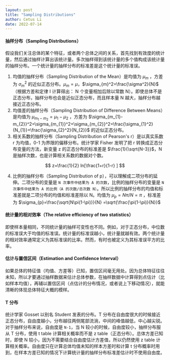 ```yaml
---
layout: post
title: "Sampling Distributions"
author: Cetus Li
date: 2022-07-14
---
```


#### **抽样分布（Sampling Distributions）**
假设我们关注总体的某个特征，或者两个总体之间的关系，首先找到有效度的统计量，然后通过抽样计算出该统计量。多次抽样得到该统计量的多个值构成该统计量的抽样分布。一个统计量的抽样分布的标准差是这个统计量的标准误。


1. 均值的抽样分布（Sampling Distribution of the Mean）是均值为 $\mu_{m}$ ，方差为 $\sigma_{m}^2$ 的近似正态分布。$\mu_{m}=\mu$，$\sigma_{m}^2=\frac{\sigma^2}{N}$ （根据方差和定律 I 计算得出： N 个变量相加后除以常数 N）。即使总体不是正态分布，抽样分布也会是近似正态分布，而且样本量 N 越大，抽样分布越接近正态分布。
2. 均值差的抽样分布（Sampling Distribution of Difference Between Means）是均值为 $\mu_{m_{1}-m_{2}}=\mu_{1}-\mu_{2}$ ，方差为 $\sigma_{m_{1}-m_{2}}^2=\sigma_{m_{1}}^2+\sigma_{m_{2}}^2=\frac{\sigma_{1}^2}{N_{1}}+\frac{\sigma_{2}^2}{N_{2}}$ 的近似正态分布。
3. 相关系数的抽样分布（Sampling Distribution of Pearson's r）是以真实系数 r 为均值，0-1 为界限的偏移分布。统计学家 Fisher 发明了把 r 转换成正态分布变量的方法，新变量 z 的正态分布的标准差是 $\frac{1}{\sqrt{N-3}}$，N 是抽样次数，也是计算相关系数的数据对个数。

$$ z=\frac{1}{2} ln[\frac{1+r}{1-r} ] $$

 4. 比例的抽样分布（Sampling Distribution of p），可以理解成二项分布的延伸。二项分布的变量是 `N 次事件中结果为 A 的次数`，比例的抽样分布的变量是 `N 次事件中结果为 A 的比例（A 的次数/总次数 N）`。所以比例的抽样分布的均值和标准差就是二项分布的均值和标准差除以 N。均值为 $\mu_{p}=N\pi/N=\pi$ ，标准差为 $\sigma_{p}=\frac{\sqrt{N\pi(1-\pi)}}{N} =\sqrt{\frac{\pi(1-\pi)}{N}}$

#### **统计量的相对效率（The relative efficiency of two statistics）**
即使样本量相同，不同统计量的抽样可变性也不同。例如，对于正态分布，中位数的标准误大于均值的标准误。统计量的标准误越小，统计量就越有效。两个统计量的相对效率通常定义为其标准误的比率。然而，有时也被定义为其标准误平方的比率。

#### **估计与置信区间（Estimation and Confidence Interval）**
如果总体的特征值（均值、方差等）已知，置信区间毫无用处。因为总体特征往往未知，所以才要通过抽样数据来估计总体参数，在抽样数据中计算得到点估计（比如样本均值），再辅以置信区间（点估计的分布情况，或者说上下移动情况），就能清晰的体现总体特征大概的模样。

#### **T 分布**
统计学家 Gosset 以别名 Student 发表的分布。T 分布在自由度很大的时候接近正态分布，自由度越小，分布越往两侧尾部流淌，中间的峰值越低，中心越尖锐。对于抽样分布来说，自由度是 `N-1`，当 N 较小的时候，自由度较小，抽样分布服从 T 分布，使用 t table 计算相关概率而不是 z table（正态分布）。总体方差已知时，即使 N 较小，因为不需要结合自由度估计方差值，所以仍然使用 z table 计算相关概率。自由度只在计算总体均值未知的样本方差时和计算 t 分布概率时用到，在样本方差已知的情况下计算统计量的抽样分布标准差估计时不使用自由度。
